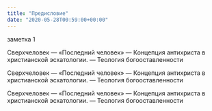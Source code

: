 ```yaml
---
title: "Предисловие"
date: "2020-05-28T00:59:00+00:00"
---
```


заметка 1

Сверхчеловек — «Последний человек» — Концепция антихриста в христианской эсхатологии. — Теология богооставленности

Сверхчеловек — «Последний человек» — Концепция антихриста в христианской эсхатологии. — Теология богооставленности

Сверхчеловек — «Последний человек» — Концепция антихриста в христианской эсхатологии. — Теология богооставленности